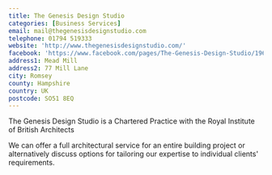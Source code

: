 ```yaml
---
title: The Genesis Design Studio
categories: [Business Services]
email: mail@thegenesisdesignstudio.com
telephone: 01794 519333
website: 'http://www.thegenesisdesignstudio.com/'
facebook: 'https://www.facebook.com/pages/The-Genesis-Design-Studio/196237440446927'
address1: Mead Mill
address2: 77 Mill Lane
city: Romsey
county: Hampshire
country: UK
postcode: SO51 8EQ
---
```

The Genesis Design Studio is a Chartered Practice with the Royal Institute of British Architects

We can offer a full architectural service for an entire building project or alternatively discuss options for tailoring our expertise to individual clients' requirements.